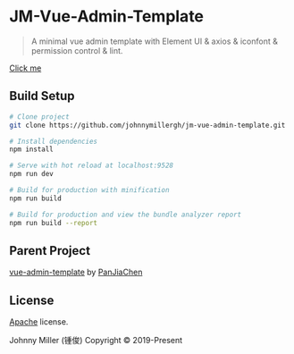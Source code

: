 # JM-Vue-Admin-Template

> A minimal vue admin template with Element UI & axios & iconfont & permission control & lint.

[Click me](http://panjiachen.github.io/vue-admin-template)

## Build Setup

```bash
# Clone project
git clone https://github.com/johnnymillergh/jm-vue-admin-template.git

# Install dependencies
npm install

# Serve with hot reload at localhost:9528
npm run dev

# Build for production with minification
npm run build

# Build for production and view the bundle analyzer report
npm run build --report
```



## Parent Project

[vue-admin-template](<https://github.com/PanJiaChen/vue-admin-template>) by [PanJiaChen](https://github.com/PanJiaChen)

## License

[Apache](<https://github.com/johnnymillergh/jm-vue-admin-template/blob/master/LICENSE>) license.

Johnny Miller (锺俊) Copyright © 2019-Present 